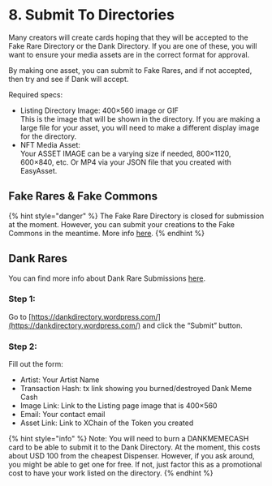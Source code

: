 # 8. Submit To Directories

Many creators will create cards hoping that they will be accepted to the Fake Rare Directory or the Dank Directory. If you are one of these, you will want to ensure your media assets are in the correct format for approval.

By making one asset, you can submit to Fake Rares, and if not accepted, then try and see if Dank will accept.

Required specs:

* Listing Directory Image: 400×560 image or GIF\
  This is the image that will be shown in the directory. If you are making a large file for your asset, you will need to make a different display image for the directory.
* NFT Media Asset:\
  Your ASSET IMAGE can be a varying size if needed, 800×1120, 600×840, etc. Or MP4 via your JSON file that you created with EasyAsset.

## Fake Rares & Fake Commons

{% hint style="danger" %}
The Fake Rare Directory is closed for submission at the moment. However, you can submit your creations to the Fake Commons in the meantime. More info [here](../../chapter-2-the-rare-pepe-project/fake-rares-and-dank-rares/fake-commons/#fake-commons-submission-rules).
{% endhint %}

## Dank Rares

You can find more info about Dank Rare Submissions [here](broken-reference).

### Step 1:

Go to [https://dankdirectory.wordpress.com/](https://dankdirectory.wordpress.com/) and click the “Submit” button.

### Step 2:

Fill out the form:

* Artist: Your Artist Name
* Transaction Hash: tx link showing you burned/destroyed Dank Meme Cash
* Image Link: Link to the Listing page image that is 400×560
* Email: Your contact email
* Asset Link: Link to XChain of the Token you created

{% hint style="info" %}
Note: You will need to burn a DANKMEMECASH card to be able to submit it to the Dank Directory. At the moment, this costs about USD 100 from the cheapest Dispenser. However, if you ask around, you might be able to get one for free. If not, just factor this as a promotional cost to have your work listed on the directory.
{% endhint %}

